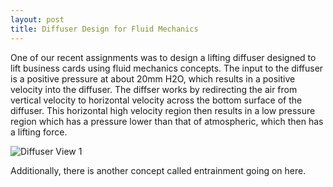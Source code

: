 ```yaml
---
layout: post
title: Diffuser Design for Fluid Mechanics
---
```


One of our recent assignments was to design a lifting diffuser designed to lift business cards using fluid mechanics concepts. The input to the diffuser is a positive pressure at about 20mm H2O, which results in a positive velocity into the diffuser. The diffser works by redirecting the air from vertical velocity to horizontal velocity across the bottom surface of the diffuser. This horizontal high velocity region then results in a low pressure region which has a pressure lower than that of atmospheric, which then has a lifting force. 

![Diffuser View 1][logo]

[logo]: http://i693.photobucket.com/albums/vv297/nerfnrg/completedKossel_zpshxsvutc9.jpg "Kossel Mini"

Additionally, there is another concept called entrainment going on here. 
